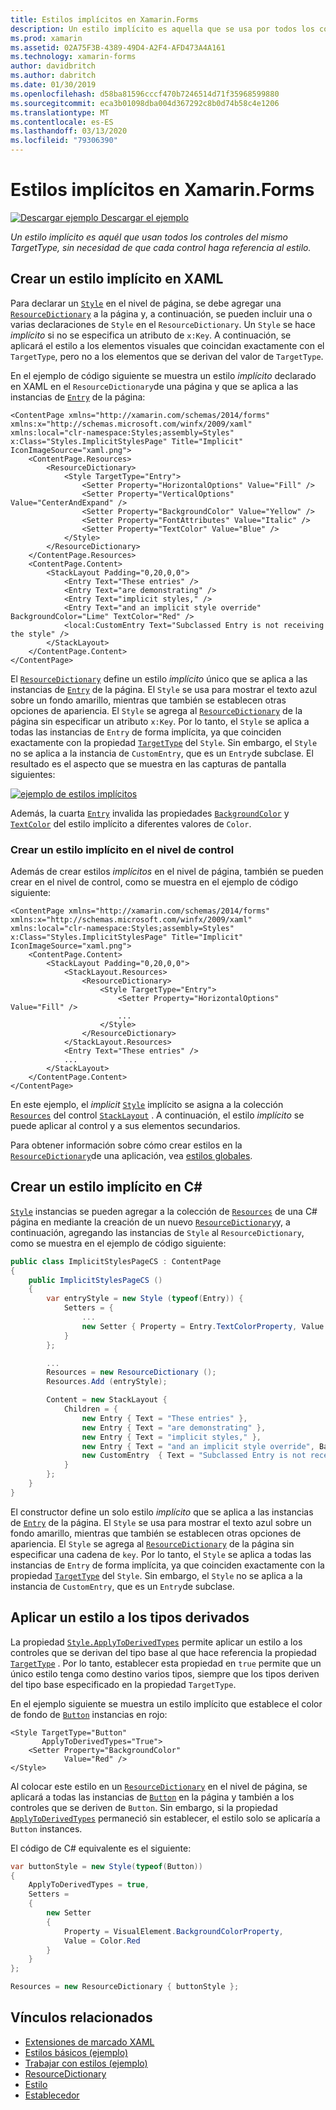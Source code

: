 ```yaml
---
title: Estilos implícitos en Xamarin.Forms
description: Un estilo implícito es aquella que se usa por todos los controles de la mismo TargetType, sin necesidad de cada control para hacer referencia al estilo.
ms.prod: xamarin
ms.assetid: 02A75F3B-4389-49D4-A2F4-AFD473A4A161
ms.technology: xamarin-forms
author: davidbritch
ms.author: dabritch
ms.date: 01/30/2019
ms.openlocfilehash: d58ba81596cccf470b7246514d71f35968599880
ms.sourcegitcommit: eca3b01098dba004d367292c8b0d74b58c4e1206
ms.translationtype: MT
ms.contentlocale: es-ES
ms.lasthandoff: 03/13/2020
ms.locfileid: "79306390"
---
```

# <a name="implicit-styles-in-xamarinforms"></a>Estilos implícitos en Xamarin.Forms

[![Descargar ejemplo](~/media/shared/download.png) Descargar el ejemplo](https://docs.microsoft.com/samples/xamarin/xamarin-forms-samples/userinterface-styles-basicstyles)

_Un estilo implícito es aquél que usan todos los controles del mismo TargetType, sin necesidad de que cada control haga referencia al estilo._

## <a name="create-an-implicit-style-in-xaml"></a>Crear un estilo implícito en XAML

Para declarar un [`Style`](xref:Xamarin.Forms.Style) en el nivel de página, se debe agregar una [`ResourceDictionary`](xref:Xamarin.Forms.ResourceDictionary) a la página y, a continuación, se pueden incluir una o varias declaraciones de `Style` en el `ResourceDictionary`. Un `Style` se hace *implícito* si no se especifica un atributo de `x:Key`. A continuación, se aplicará el estilo a los elementos visuales que coincidan exactamente con el `TargetType`, pero no a los elementos que se derivan del valor de `TargetType`.

En el ejemplo de código siguiente se muestra un estilo *implícito* declarado en XAML en el `ResourceDictionary`de una página y que se aplica a las instancias de [`Entry`](xref:Xamarin.Forms.Entry) de la página:

```xaml
<ContentPage xmlns="http://xamarin.com/schemas/2014/forms" xmlns:x="http://schemas.microsoft.com/winfx/2009/xaml" xmlns:local="clr-namespace:Styles;assembly=Styles" x:Class="Styles.ImplicitStylesPage" Title="Implicit" IconImageSource="xaml.png">
    <ContentPage.Resources>
        <ResourceDictionary>
            <Style TargetType="Entry">
                <Setter Property="HorizontalOptions" Value="Fill" />
                <Setter Property="VerticalOptions" Value="CenterAndExpand" />
                <Setter Property="BackgroundColor" Value="Yellow" />
                <Setter Property="FontAttributes" Value="Italic" />
                <Setter Property="TextColor" Value="Blue" />
            </Style>
        </ResourceDictionary>
    </ContentPage.Resources>
    <ContentPage.Content>
        <StackLayout Padding="0,20,0,0">
            <Entry Text="These entries" />
            <Entry Text="are demonstrating" />
            <Entry Text="implicit styles," />
            <Entry Text="and an implicit style override" BackgroundColor="Lime" TextColor="Red" />
            <local:CustomEntry Text="Subclassed Entry is not receiving the style" />
        </StackLayout>
    </ContentPage.Content>
</ContentPage>
```

El [`ResourceDictionary`](xref:Xamarin.Forms.ResourceDictionary) define un estilo *implícito* único que se aplica a las instancias de [`Entry`](xref:Xamarin.Forms.Entry) de la página. El `Style` se usa para mostrar el texto azul sobre un fondo amarillo, mientras que también se establecen otras opciones de apariencia. El `Style` se agrega al [`ResourceDictionary`](xref:Xamarin.Forms.ResourceDictionary) de la página sin especificar un atributo `x:Key`. Por lo tanto, el `Style` se aplica a todas las instancias de `Entry` de forma implícita, ya que coinciden exactamente con la propiedad [`TargetType`](xref:Xamarin.Forms.Style.TargetType) del `Style`. Sin embargo, el `Style` no se aplica a la instancia de `CustomEntry`, que es un `Entry`de subclase. El resultado es el aspecto que se muestra en las capturas de pantalla siguientes:

[![ejemplo de estilos implícitos](implicit-images/implicit-styles.png)](implicit-images/implicit-styles-large.png#lightbox)

Además, la cuarta [`Entry`](xref:Xamarin.Forms.Entry) invalida las propiedades [`BackgroundColor`](xref:Xamarin.Forms.VisualElement.BackgroundColor) y [`TextColor`](xref:Xamarin.Forms.InputView.TextColor) del estilo implícito a diferentes valores de `Color`.

### <a name="create-an-implicit-style-at-the-control-level"></a>Crear un estilo implícito en el nivel de control

Además de crear estilos *implícitos* en el nivel de página, también se pueden crear en el nivel de control, como se muestra en el ejemplo de código siguiente:

```xaml
<ContentPage xmlns="http://xamarin.com/schemas/2014/forms" xmlns:x="http://schemas.microsoft.com/winfx/2009/xaml" xmlns:local="clr-namespace:Styles;assembly=Styles" x:Class="Styles.ImplicitStylesPage" Title="Implicit" IconImageSource="xaml.png">
    <ContentPage.Content>
        <StackLayout Padding="0,20,0,0">
            <StackLayout.Resources>
                <ResourceDictionary>
                    <Style TargetType="Entry">
                        <Setter Property="HorizontalOptions" Value="Fill" />
                        ...
                    </Style>
                </ResourceDictionary>
            </StackLayout.Resources>
            <Entry Text="These entries" />
            ...
        </StackLayout>
    </ContentPage.Content>
</ContentPage>
```

En este ejemplo, el *implicit* [`Style`](xref:Xamarin.Forms.Style) implícito se asigna a la colección [`Resources`](xref:Xamarin.Forms.VisualElement.Resources) del control [`StackLayout`](xref:Xamarin.Forms.StackLayout) . A continuación, el estilo *implícito* se puede aplicar al control y a sus elementos secundarios.

Para obtener información sobre cómo crear estilos en la [`ResourceDictionary`](xref:Xamarin.Forms.ResourceDictionary)de una aplicación, vea [estilos globales](~/xamarin-forms/user-interface/styles/application.md).

## <a name="create-an-implicit-style-in-c35"></a>Crear un estilo implícito en C&#35;

[`Style`](xref:Xamarin.Forms.Style) instancias se pueden agregar a la colección de [`Resources`](xref:Xamarin.Forms.VisualElement.Resources) de una C# página en mediante la creación de un nuevo [`ResourceDictionary`](xref:Xamarin.Forms.ResourceDictionary)y, a continuación, agregando las instancias de `Style` al `ResourceDictionary`, como se muestra en el ejemplo de código siguiente:

```csharp
public class ImplicitStylesPageCS : ContentPage
{
    public ImplicitStylesPageCS ()
    {
        var entryStyle = new Style (typeof(Entry)) {
            Setters = {
                ...
                new Setter { Property = Entry.TextColorProperty, Value = Color.Blue }
            }
        };

        ...
        Resources = new ResourceDictionary ();
        Resources.Add (entryStyle);

        Content = new StackLayout {
            Children = {
                new Entry { Text = "These entries" },
                new Entry { Text = "are demonstrating" },
                new Entry { Text = "implicit styles," },
                new Entry { Text = "and an implicit style override", BackgroundColor = Color.Lime, TextColor = Color.Red },
                new CustomEntry  { Text = "Subclassed Entry is not receiving the style" }
            }
        };
    }
}
```

El constructor define un solo estilo *implícito* que se aplica a las instancias de [`Entry`](xref:Xamarin.Forms.Entry) de la página. El `Style` se usa para mostrar el texto azul sobre un fondo amarillo, mientras que también se establecen otras opciones de apariencia. El `Style` se agrega al [`ResourceDictionary`](xref:Xamarin.Forms.ResourceDictionary) de la página sin especificar una cadena de `key`. Por lo tanto, el `Style` se aplica a todas las instancias de `Entry` de forma implícita, ya que coinciden exactamente con la propiedad [`TargetType`](xref:Xamarin.Forms.Style.TargetType) del `Style`. Sin embargo, el `Style` no se aplica a la instancia de `CustomEntry`, que es un `Entry`de subclase.

## <a name="apply-a-style-to-derived-types"></a>Aplicar un estilo a los tipos derivados

La propiedad [`Style.ApplyToDerivedTypes`](xref:Xamarin.Forms.Style.ApplyToDerivedTypes) permite aplicar un estilo a los controles que se derivan del tipo base al que hace referencia la propiedad [`TargetType`](xref:Xamarin.Forms.Style.TargetType) . Por lo tanto, establecer esta propiedad en `true` permite que un único estilo tenga como destino varios tipos, siempre que los tipos deriven del tipo base especificado en la propiedad `TargetType`.

En el ejemplo siguiente se muestra un estilo implícito que establece el color de fondo de [`Button`](xref:Xamarin.Forms.Button) instancias en rojo:

```xaml
<Style TargetType="Button"
       ApplyToDerivedTypes="True">
    <Setter Property="BackgroundColor"
            Value="Red" />
</Style>
```

Al colocar este estilo en un [`ResourceDictionary`](xref:Xamarin.Forms.ResourceDictionary) en el nivel de página, se aplicará a todas las instancias de [`Button`](xref:Xamarin.Forms.Button) en la página y también a los controles que se deriven de `Button`. Sin embargo, si la propiedad [`ApplyToDerivedTypes`](xref:Xamarin.Forms.Style.ApplyToDerivedTypes) permaneció sin establecer, el estilo solo se aplicaría a `Button` instances.

El código de C# equivalente es el siguiente:

```csharp
var buttonStyle = new Style(typeof(Button))
{
    ApplyToDerivedTypes = true,
    Setters =
    {
        new Setter
        {
            Property = VisualElement.BackgroundColorProperty,
            Value = Color.Red
        }
    }
};

Resources = new ResourceDictionary { buttonStyle };
```

## <a name="related-links"></a>Vínculos relacionados

- [Extensiones de marcado XAML](~/xamarin-forms/xaml/xaml-basics/xaml-markup-extensions.md)
- [Estilos básicos (ejemplo)](https://docs.microsoft.com/samples/xamarin/xamarin-forms-samples/userinterface-styles-basicstyles)
- [Trabajar con estilos (ejemplo)](https://docs.microsoft.com/samples/xamarin/xamarin-forms-samples/workingwithstyles)
- [ResourceDictionary](xref:Xamarin.Forms.ResourceDictionary)
- [Estilo](xref:Xamarin.Forms.Style)
- [Establecedor](xref:Xamarin.Forms.Setter)
